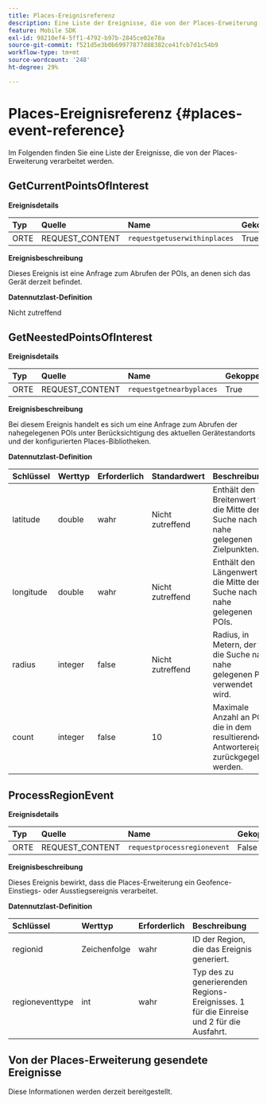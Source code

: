 ```yaml
---
title: Places-Ereignisreferenz
description: Eine Liste der Ereignisse, die von der Places-Erweiterung verarbeitet werden.
feature: Mobile SDK
exl-id: 98210ef4-5ff1-4792-b97b-2845ce02e78a
source-git-commit: f521d5e3b0b69977877d88382ce41fcb7d1c54b9
workflow-type: tm+mt
source-wordcount: '248'
ht-degree: 29%

---
```


# Places-Ereignisreferenz {#places-event-reference}

Im Folgenden finden Sie eine Liste der Ereignisse, die von der Places-Erweiterung verarbeitet werden.

## GetCurrentPointsOfInterest

**Ereignisdetails**

| Typ | Quelle | Name | Gekoppelt |
| :--- | :--- | :--- | :--- |
| ORTE | REQUEST_CONTENT | `requestgetuserwithinplaces` | True |

**Ereignisbeschreibung**

Dieses Ereignis ist eine Anfrage zum Abrufen der POIs, an denen sich das Gerät derzeit befindet.

**Datennutzlast-Definition**

Nicht zutreffend

## GetNeestedPointsOfInterest

**Ereignisdetails**

| Typ | Quelle | Name | Gekoppelt |
| :--- | :--- | :--- | :--- |
| ORTE | REQUEST_CONTENT | `requestgetnearbyplaces` | True |

**Ereignisbeschreibung**

Bei diesem Ereignis handelt es sich um eine Anfrage zum Abrufen der nahegelegenen POIs unter Berücksichtigung des aktuellen Gerätestandorts und der konfigurierten Places-Bibliotheken.

**Datennutzlast-Definition**

| Schlüssel | Werttyp | Erforderlich | Standardwert | Beschreibung |
| :--- | :--- | :--- | :--- | :--- |
| latitude | double | wahr | Nicht zutreffend | Enthält den Breitenwert für die Mitte der Suche nach nahe gelegenen Zielpunkten. |
| longitude | double | wahr | Nicht zutreffend | Enthält den Längenwert für die Mitte der Suche nach nahe gelegenen POIs. |
| radius | integer | false | Nicht zutreffend | Radius, in Metern, der für die Suche nach nahe gelegenen POIs verwendet wird. |
| count | integer | false | 10 | Maximale Anzahl an POIs, die in dem resultierenden Antwortereignis zurückgegeben werden. |

## ProcessRegionEvent

**Ereignisdetails**

| Typ | Quelle | Name | Gekoppelt |
| :--- | :--- | :--- | :--- |
| ORTE | REQUEST_CONTENT | `requestprocessregionevent` | False |

**Ereignisbeschreibung**

Dieses Ereignis bewirkt, dass die Places-Erweiterung ein Geofence-Einstiegs- oder Ausstiegsereignis verarbeitet.

**Datennutzlast-Definition**

| Schlüssel | Werttyp | Erforderlich | Beschreibung |
| :--- | :--- | :--- | :--- |
| regionid | Zeichenfolge | wahr | ID der Region, die das Ereignis generiert. |
| regioneventtype | int | wahr | Typ des zu generierenden Regions-Ereignisses. 1 für die Einreise und 2 für die Ausfahrt. |

## Von der Places-Erweiterung gesendete Ereignisse

Diese Informationen werden derzeit bereitgestellt.
